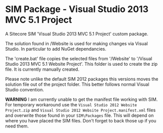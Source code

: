 SIM Package - Visual Studio 2013 MVC 5.1 Project
================================================

A Sitecore SIM 'Visual Studio 2013 MVC 5.1 Project' custom package.

The solution found in /Website is used for making changes via Visual Studio. In particular to add NuGet dependancies.

The 'create.bat' file copies the selected files from '/Website' to '/Visual Studio 2013 MVC 5.1 Website Project'. This folder is used to create the zip file. It is currently manually created.

Please note unlike the default SIM 2012 packages this versions moves the solution file out of the project folder. This better follows normal Visual Studio convention.

<strong>WARNING</strong> I am currently unable to get the manifest file working with SIM. For temporary workaround use the `Visual Studio 2012 Website Project.zip` and `Visual Studio 2012 Website Project.manifest.xml` files and overwrite those found in your `SIM\Packages` file. This will depend on where you have placed the SIM files. Don't forget to back those up if you need them.
